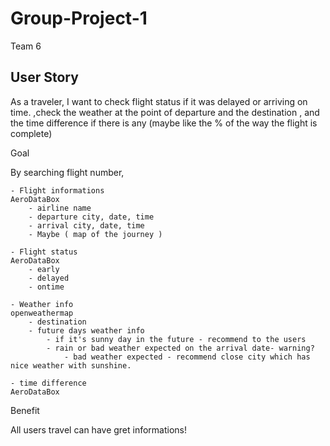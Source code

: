 # Group-Project-1
Team 6


## User Story

As a traveler, 
I want to check flight status if it was delayed or arriving on time.
,check the weather at the point of departure and the destination
, and the time difference if there is any
(maybe like the % of the way the flight is complete)


Goal 

By searching flight number, 

    - Flight informations
    AeroDataBox
        - airline name
        - departure city, date, time
        - arrival city, date, time
        - Maybe ( map of the journey )

    - Flight status 
    AeroDataBox
        - early
        - delayed   
        - ontime
    
    - Weather info
    openweathermap
        - destination
        - future days weather info  
            - if it's sunny day in the future - recommend to the users
            - rain or bad weather expected on the arrival date- warning? 
                - bad weather expected - recommend close city which has nice weather with sunshine.

    - time difference
    AeroDataBox

Benefit

All users travel can have gret informations!
